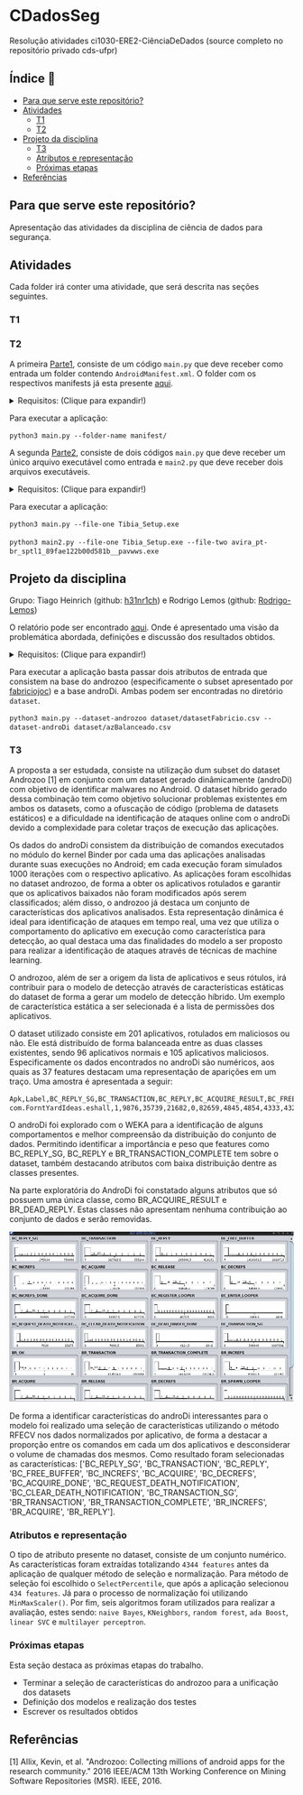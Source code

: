 # CDadosSeg #
 Resolução atividades ci1030-ERE2-CiênciaDeDados (source completo no repositório privado cds-ufpr)

## Índice :floppy_disk: ##
- [Para que serve este repositório?](#Para-que-serve-este-repositório?)
- [Atividades](#Atividades)
    - [T1](#T1)
    - [T2](#T2)
- [Projeto da disciplina](#Projeto-da-disciplina)
    - [T3](#T3)
    - [Atributos e representação](#Atributos-e-representação)
    - [Próximas etapas](#Próximas-etapas)
- [Referências](#Referências)

## Para que serve este repositório? ##
  Apresentação das atividades da disciplina de ciência de dados para segurança.

## Atividades ##
  Cada folder irá conter uma atividade, que será descrita nas seções seguintes.

### T1 ###

### T2 ###
  A primeira [Parte1](T2/Parte1/), consiste de um código `main.py` que deve receber como entrada um folder contendo `AndroidManifest.xml`. O folder com os respectivos manifests já esta presente [aqui](T2/Parte1/manifest).

  <details>
    <summary>Requisitos: (Clique para expandir!)</summary>

    * Python >= 3.8
    * pip3 com os seguintes pacotes:
      * xmltodict
      * argparse
  </details>

  Para executar a aplicação:
  ```
  python3 main.py --folder-name manifest/
  ```
  A segunda [Parte2](T2/Parte2), consiste de dois códigos `main.py` que deve receber um único arquivo executável como entrada e `main2.py` que deve receber dois arquivos executáveis.

  <details>
    <summary>Requisitos: (Clique para expandir!)</summary>

    * Python >= 3.8
    * pip3 com os seguintes pacotes:
      * pefile
      * argparse
  </details>

  Para executar a aplicação:
  ```
  python3 main.py --file-one Tibia_Setup.exe

  python3 main2.py --file-one Tibia_Setup.exe --file-two avira_pt-br_sptl1_89fae122b00d581b__pavwws.exe
  ```

## Projeto da disciplina ##

  Grupo: Tiago Heinrich (github: [h31nr1ch](https://github.com/h31nr1ch)) e Rodrigo Lemos (github: [Rodrigo-Lemos](https://github.com/Rodrigo-Lemos))

  O relatório pode ser encontrado [aqui](TrabalhoFinal/final.pdf). Onde é apresentado uma visão da problemática abordada, definições e discussão dos resultados obtidos.

  <details>
    <summary>Requisitos: (Clique para expandir!)</summary>

    * Python >= 3.8
    * pip3 com os seguintes pacotes:
      * numpy
      * argparse
      * pandas
      * sklearn
      * pickle
      * matplotlib
  </details>

  Para executar a aplicação basta passar dois atributos de entrada que consistem na base do androzoo (especificamente o subset apresentado por [fabriciojoc](https://github.com/fabriciojoc)) e a base androDi. Ambas podem ser encontradas no diretório `dataset`.

  ```
  python3 main.py --dataset-androzoo dataset/datasetFabricio.csv --dataset-androDi dataset/azBalanceado.csv
  ```

### T3 ###

  A proposta a ser estudada, consiste na utilização dum subset do dataset Androzoo [1] em conjunto com um dataset gerado dinâmicamente (androDi) com objetivo de identificar malwares no Android. O dataset híbrido gerado dessa combinação tem como objetivo solucionar problemas existentes em ambos os datasets, como a ofuscação de código (problema de datasets estáticos) e a dificuldade na identificação de ataques online com o androDi devido a complexidade para coletar traços de execução das aplicações.

  Os dados do androDi consistem da distribuição de comandos executados no módulo do kernel Binder por cada uma das aplicações analisadas durante suas execuções no Android; em cada execução foram simulados 1000 iterações com o respectivo aplicativo. As aplicações foram escolhidas no dataset androzoo, de forma a obter os aplicativos rotulados e garantir que os aplicativos baixados não foram modificados após serem classificados; além disso, o androzoo já destaca um conjunto de características dos aplicativos analisados. Esta representação dinâmica é ideal para identificação de ataques em tempo real, uma vez que utiliza o comportamento do aplicativo em execução como característica para detecção, ao qual destaca uma das finalidades do modelo a ser proposto para realizar a identificação de ataques através de técnicas de machine learning.

  O androzoo, além de ser a origem da lista de aplicativos e seus rótulos, irá contribuir para o modelo de detecção através de características estáticas do dataset de forma a gerar um modelo de detecção híbrido. Um exemplo de característica estática a ser selecionada é a lista de permissões dos aplicativos.

  O dataset utilizado consiste em 201 aplicativos, rotulados em maliciosos ou não. Ele está distribuído de forma balanceada entre as duas classes existentes, sendo 96 aplicativos normais e 105 aplicativos maliciosos. Especificamente os dados encontrados no androDi são numéricos, aos quais as 37 features destacam uma representação de aparições em um traço. Uma amostra é apresentada a seguir:

  ```
  Apk,Label,BC_REPLY_SG,BC_TRANSACTION,BC_REPLY,BC_ACQUIRE_RESULT,BC_FREE_BUFFER,BC_INCREFS,BC_ACQUIRE,BC_RELEASE,BC_DECREFS,BC_INCREFS_DONE,BC_ACQUIRE_DONE,BC_ATTEMPT_ACQUIRE,BC_REGISTER_LOOPER,BC_ENTER_LOOPER,BC_EXIT_LOOPER,BC_REQUEST_DEATH_NOTIFICATION,BC_CLEAR_DEATH_NOTIFICATION,BC_DEAD_BINDER_DONE,BC_TRANSACTION_SG,BR_ERROR,BR_OK,BR_TRANSACTION,BR_ACQUIRE_RESULT,BR_DEAD_REPLY,BR_TRANSACTION_COMPLETE,BR_INCREFS,BR_ACQUIRE,BR_RELEASE,BR_DECREFS,BR_ATTEMPT_ACQUIRE,BR_NOOP,BR_SPAWN_LOOPER,BR_FINISHED,BR_DEAD_BINDER,BR_CLEAR_DEATH_NOTIFICATION_DONE,BR_FAILED_REPLY,BR_REPLY
  com.ForntYardIdeas.eshall,1,9876,35739,21682,0,82659,4845,4854,4333,4329,3683,3684,0,38,12,0,605,574,19,15458,0,0,51074,0,0,82741,3683,3682,3485,3492,0,0,37,0,19,574,0,31615
  ```

  O androDi foi explorado com o WEKA para a identificação de alguns comportamentos e melhor compreensão da distribuição do conjunto de dados. Permitindo identificar a importância e peso que features como BC_REPLY_SG, BC_REPLY e BR_TRANSACTION_COMPLETE tem sobre o dataset, também destacando atributos com baixa distribuição dentre as classes presentes.

  Na parte exploratória do AndroDi foi constatado alguns atributos que só possuem uma única classe, como BR_ACQUIRE_RESULT e BR_DEAD_REPLY. Estas classes não apresentam nenhuma contribuição ao conjunto de dados e serão removidas.

  ![alt text](https://github.com/h31nr1ch/CDadosSeg/blob/main/TrabalhoFinal/img/weka.png?raw=true)

  De forma a identificar características do androDi interessantes para o modelo foi realizado uma seleção de características utilizando o método RFECV nos dados normalizados por aplicativo, de forma a destacar a proporção entre os comandos em cada um dos aplicativos e desconsiderar o volume de chamadas dos mesmos. Como resultado foram selecionadas as características: ['BC_REPLY_SG', 'BC_TRANSACTION', 'BC_REPLY', 'BC_FREE_BUFFER', 'BC_INCREFS', 'BC_ACQUIRE', 'BC_DECREFS', 'BC_ACQUIRE_DONE', 'BC_REQUEST_DEATH_NOTIFICATION', 'BC_CLEAR_DEATH_NOTIFICATION', 'BC_TRANSACTION_SG', 'BR_TRANSACTION', 'BR_TRANSACTION_COMPLETE', 'BR_INCREFS', 'BR_ACQUIRE', 'BR_REPLY'].

### Atributos e representação ###

  O tipo de atributo presente no dataset, consiste de um conjunto numérico. As características foram extraídas totalizando `4344 features` antes da aplicação de qualquer método de seleção e normalização. Para método de seleção foi escolhido o `SelectPercentile`, que após a aplicação selecionou `434 features`. Já para o processo de normalização foi utilizando `MinMaxScaler()`. Por fim, seis algoritmos foram utilizados para realizar a avaliação, estes sendo: `naive Bayes`, `KNeighbors`, `random forest`, `ada Boost`, `linear SVC` e `multilayer perceptron`.

### Próximas etapas ###

  Esta seção destaca as próximas etapas do trabalho.

  * Terminar a seleção de características do androzoo para a unificação dos datasets
  * Definição dos modelos e realização dos testes
  * Escrever os resultados obtidos

## Referências ##
[1] Allix, Kevin, et al. "Androzoo: Collecting millions of android apps for the research community." 2016 IEEE/ACM 13th Working Conference on Mining Software Repositories (MSR). IEEE, 2016.
